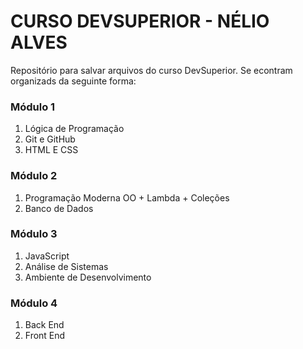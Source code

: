 # CURSO DEVSUPERIOR - NÉLIO ALVES
 Repositório para salvar arquivos do curso DevSuperior.
 Se econtram organizads da seguinte forma:

 ### Módulo 1
 1. Lógica de Programação
 2. Git e GitHub
 3. HTML E CSS

 ### Módulo 2
 1. Programação Moderna OO + Lambda + Coleções
 2. Banco de Dados

 ### Módulo 3
 1. JavaScript
 2. Análise de Sistemas
 3. Ambiente de Desenvolvimento

 ### Módulo 4
 1. Back End
 2. Front End
